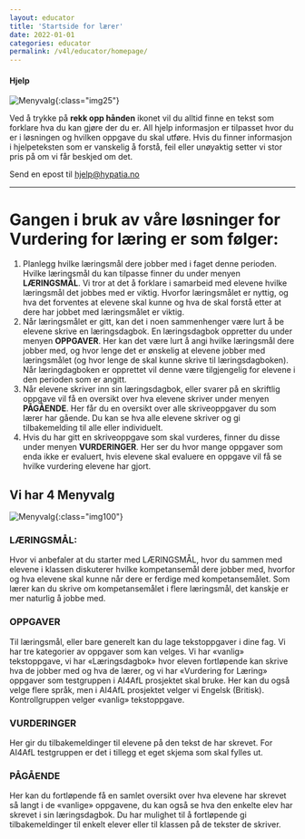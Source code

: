 ```yaml
---
layout: educator
title: 'Startside for lærer'
date: 2022-01-01
categories: educator
permalink: /v4l/educator/homepage/
---
```


#### Hjelp

![Menyvalg](https://help.v4l.no//assets/img/educator/hjelp.png){:class="img25"}

Ved å trykke på **rekk opp hånden** ikonet vil du alltid finne en tekst som forklare hva du kan gjøre der du er. All hjelp informasjon er tilpasset hvor du er i løsningen og hvilken oppgave du skal utføre.
Hvis du finner informasjon i hjelpeteksten som er vanskelig å forstå, feil eller unøyaktig setter vi stor pris på om vi får beskjed om det. 

Send en epost til [hjelp@hypatia.no](mailto:hjelp@hypatia.no)

---

# Gangen i bruk av våre løsninger for Vurdering for læring er som følger:

1. Planlegg hvilke læringsmål dere jobber med i faget denne perioden. Hvilke læringsmål du kan tilpasse finner du under menyen **LÆRINGSMÅL**. Vi tror at det å forklare i samarbeid med elevene hvilke læringsmål det jobbes med er viktig. Hvorfor læringsmålet er nyttig, og hva det forventes at elevene skal kunne og hva de skal forstå etter at dere har jobbet med læringsmålet er viktig.
2. Når læringsmålet er gitt, kan det i noen sammenhenger være lurt å be elevene skrive en læringsdagbok. En læringsdagbok oppretter du under menyen **OPPGAVER**. Her kan det være lurt å angi hvilke læringsmål dere jobber med, og hvor lenge det er ønskelig at elevene jobber med læringsmålet (og hvor lenge de skal kunne skrive til læringsdagboken). Når læringdagboken er opprettet vil denne være tilgjengelig for elevene i den perioden som er angitt.
3. Når elevene skriver inn sin læringsdagbok, eller svarer på en skriftlig oppgave vil få en oversikt over hva elevene skriver under menyen **PÅGÅENDE**. Her får du en oversikt over alle skriveoppgaver du som lærer har gående. Du kan se hva alle elevene skriver og gi tilbakemelding til alle eller individuelt.
4. Hvis du har gitt en skriveoppgave som skal vurderes, finner du disse under menyen **VURDERINGER**. Her ser du hvor mange oppgaver som enda ikke er evaluert, hvis elevene skal evaluere en oppgave vil få se hvilke vurdering elevene har gjort.

## Vi har 4 Menyvalg

![Menyvalg](https://help.v4l.no//assets/img/educator/menues.png){:class="img100"}


### LÆRINGSMÅL:
Hvor vi anbefaler at du starter med LÆRINGSMÅL, hvor du sammen med elevene i klassen diskuterer hvilke kompetansemål dere jobber med, hvorfor og hva elevene skal kunne når dere er ferdige med kompetansemålet. Som lærer kan du skrive om kompetansemålet i flere læringsmål, det kanskje er mer naturlig å jobbe med.
### OPPGAVER
Til læringsmål, eller bare generelt kan du lage tekstoppgaver i dine fag. Vi har tre kategorier av oppgaver som kan velges. Vi har «vanlig» tekstoppgave, vi har «Læringsdagbok» hvor eleven fortløpende kan skrive hva de jobber med og hva de lærer, og vi har «Vurdering for Læring» oppgaver som testgruppen i AI4AfL prosjektet skal bruke. Her kan du også velge flere språk, men i AI4AfL prosjektet velger vi Engelsk (Britisk). Kontrollgruppen velger «vanlig» tekstoppgave.
### VURDERINGER
Her gir du tilbakemeldinger til elevene på den tekst de har skrevet.
For AI4AfL testgruppen er det i tillegg et eget skjema som skal fylles ut.
### PÅGÅENDE
Her kan du fortløpende få en samlet oversikt over hva elevene har skrevet så langt i de «vanlige» oppgavene, du kan også se hva den enkelte elev har skrevet i sin læringsdagbok.
Du har mulighet til å fortløpende gi tilbakemeldinger til enkelt elever eller til klassen på de tekster de skriver.



